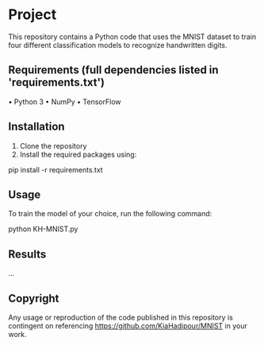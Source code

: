 # Project

This repository contains a Python code that uses the MNIST dataset to train four different 
classification models to recognize handwritten digits.

## Requirements (full dependencies listed in 'requirements.txt')

•  Python 3
•  NumPy
•  TensorFlow

## Installation

1. Clone the repository
2. Install the required packages using:

pip install -r requirements.txt


## Usage

To train the model of your choice, run the following command:

python KH-MNIST.py


## Results

...

## Copyright

Any usage or reproduction of the code published in this repository is contingent on referencing 
https://github.com/KiaHadipour/MNIST in your work.
